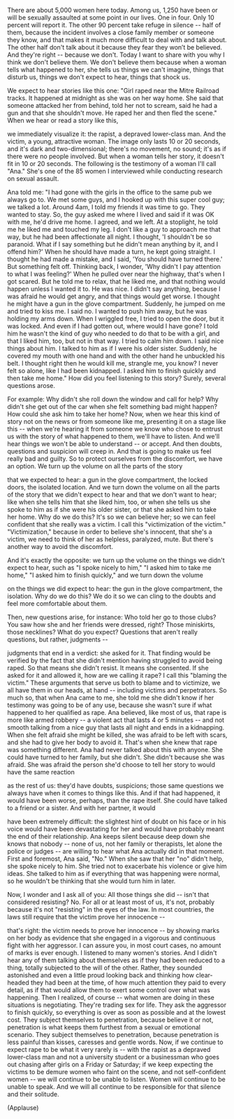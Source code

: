 
There are about 5,000 women here today.
Among us, 1,250 have been
or will be sexually assaulted
at some point in our lives.
One in four.
Only 10 percent will report it.
The other 90 percent
take refuge in silence --
half of them, because the incident
involves a close family member
or someone they know,
and that makes it much more difficult
to deal with and talk about.
The other half don&#39;t talk about it
because they fear they won’t be believed.
And they&#39;re right -- because we don&#39;t.
Today I want to share with you
why I think we don&#39;t believe them.
We don&#39;t believe them because when
a woman tells what happened to her,
she tells us things we can&#39;t imagine,
things that disturb us,
things we don&#39;t expect to hear,
things that shock us.

We expect to hear stories like this one:
&quot;Girl raped near
the Mitre Railroad tracks.
It happened at midnight
as she was on her way home.
She said that someone
attacked her from behind,
told her not to scream, said he had a gun
and that she shouldn&#39;t move.
He raped her and then fled the scene.&quot;
When we hear or read a story like this,

we immediately visualize it:
the rapist, a depraved lower-class man.
And the victim, a young, attractive woman.
The image only lasts 10 or 20 seconds,
and it&#39;s dark and two-dimensional;
there&#39;s no movement, no sound;
it&#39;s as if there were no people involved.
But when a woman tells her story,
it doesn&#39;t fit in 10 or 20 seconds.
The following is the testimony
of a woman I&#39;ll call &quot;Ana.&quot;
She&#39;s one of the 85 women I interviewed
while conducting research
on sexual assault.

Ana told me:
&quot;I had gone with the girls in the office
to the same pub we always go to.
We met some guys,
and I hooked up with this super
cool guy; we talked a lot.
Around 4am, I told my friends
it was time to go.
They wanted to stay.
So, the guy asked me where I lived
and said if it was OK with me,
he&#39;d drive me home.
I agreed, and we left.
At a stoplight, he told me
he liked me and touched my leg.
I don&#39;t like a guy
to approach me that way,
but he had been affectionate all night.
I thought, &#39;I shouldn&#39;t be so paranoid.
What if I say something but he
didn&#39;t mean anything by it,
and I offend him?&#39;
When he should have made a turn,
he kept going straight.
I thought he had made
a mistake, and I said,
&#39;You should have turned there.&#39;
But something felt off.
Thinking back, I wonder,
&#39;Why didn&#39;t I pay attention
to what I was feeling?&#39;
When he pulled over near the highway,
that&#39;s when I got scared.
But he told me to relax, that he liked me,
and that nothing would happen
unless I wanted it to.
He was nice.
I didn&#39;t say anything,
because I was afraid he would get angry,
and that things would get worse.
I thought he might have a gun
in the glove compartment.
Suddenly, he jumped on me
and tried to kiss me.
I said no. I wanted to push him away,
but he was holding my arms down.
When I wriggled free, I tried to open
the door, but it was locked.
And even if I had gotten out,
where would I have gone?
I told him he wasn&#39;t the kind of guy
who needed to do that to be with a girl,
and that I liked him, too,
but not in that way.
I tried to calm him down.
I said nice things about him.
I talked to him as if
I were his older sister.
Suddenly, he covered
my mouth with one hand
and with the other hand
he unbuckled his belt.
I thought right then he would kill me,
strangle me, you know?
I never felt so alone,
like I had been kidnapped.
I asked him to finish quickly
and then take me home.&quot;
How did you feel listening to this story?
Surely, several questions arose.

For example: Why didn&#39;t she roll down
the window and call for help?
Why didn&#39;t she get out of the car
when she felt something bad might happen?
How could she ask him to take her home?
Now, when we hear this kind
of story not on the news
or from someone like me,
presenting it on a stage like this --
when we&#39;re hearing it from someone we know
who chose to entrust us
with the story of what happened to them,
we&#39;ll have to listen.
And we&#39;ll hear things
we won&#39;t be able to understand --
or accept.
And then doubts, questions
and suspicion will creep in.
And that is going to make us feel
really bad and guilty.
So to protect ourselves
from the discomfort, we have an option.
We turn up the volume
on all the parts of the story

that we expected to hear:
a gun in the glove compartment,
the locked doors, the isolated location.
And we turn down the volume
on all the parts of the story
that we didn&#39;t expect to hear
and that we don&#39;t want to hear;
like when she tells him
that she liked him, too,
or when she tells us she spoke to him
as if she were his older sister,
or that she asked him to take her home.
Why do we do this?
It&#39;s so we can believe her;
so we can feel confident
that she really was a victim.
I call this &quot;victimization of the victim.&quot;
&quot;Victimization,&quot; because in order
to believe she&#39;s innocent,
that she&#39;s a victim,
we need to think of her
as helpless, paralyzed, mute.
But there&#39;s another way
to avoid the discomfort.

And it&#39;s exactly the opposite:
we turn up the volume on the things
we didn&#39;t expect to hear,
such as &quot;I spoke nicely to him,&quot;
&quot;I asked him to take me home,&quot;
&quot;I asked him to finish quickly,&quot;
and we turn down the volume

on the things we did expect to hear:
the gun in the glove compartment,
the isolation.
Why do we do this?
We do it so we can cling to the doubts
and feel more comfortable about them.

Then, new questions arise, for instance:
Who told her go to those clubs?
You saw how she and her friends
were dressed, right?
Those miniskirts, those necklines?
What do you expect?
Questions that aren&#39;t really questions,
but rather, judgments --

judgments that end in a verdict:
she asked for it.
That finding would be verified by the fact
that she didn&#39;t mention having
struggled to avoid being raped.
So that means she didn&#39;t resist.
It means she consented.
If she asked for it and allowed it,
how are we calling it rape?
I call this &quot;blaming the victim.&quot;
These arguments that serve us
both to blame and to victimize,
we all have them in our heads, at hand --
including victims and perpetrators.
So much so, that when Ana came to me,
she told me she didn&#39;t know
if her testimony was going
to be of any use,
because she wasn&#39;t sure
if what happened to her qualified as rape.
Ana believed, like most of us,
that rape is more like armed robbery --
a violent act that lasts 4 or 5 minutes --
and not smooth talking from a nice guy
that lasts all night and ends
in a kidnapping.
When she felt afraid she might be killed,
she was afraid to be left with scars,
and she had to give her body to avoid it.
That&#39;s when she knew that rape
was something different.
Ana had never talked
about this with anyone.
She could have turned to her family,
but she didn&#39;t.
She didn&#39;t because she was afraid.
She was afraid the person
she&#39;d choose to tell her story to
would have the same reaction

as the rest of us:
they&#39;d have doubts, suspicions;
those same questions we always have
when it comes to things like this.
And if that had happened,
it would have been worse, perhaps,
than the rape itself.
She could have talked
to a friend or a sister.
And with her partner, it would

have been extremely difficult:
the slightest hint of doubt
on his face or in his voice
would have been devastating for her
and would have probably meant
the end of their relationship.
Ana keeps silent
because deep down she knows
that nobody -- none of us,
not her family or therapists,
let alone the police or judges --
are willing to hear what Ana
actually did in that moment.
First and foremost, Ana said, &quot;No.&quot;
When she saw that her &quot;no&quot; didn&#39;t help,
she spoke nicely to him.
She tried not to exacerbate his violence
or give him ideas.
She talked to him as if everything
that was happening were normal,
so he wouldn&#39;t be thinking
that she would turn him in later.

Now, I wonder and I ask all of you:
All those things she did --
isn&#39;t that considered resisting?
No.
For all or at least most of us, it&#39;s not,
probably because it&#39;s not &quot;resisting&quot;
in the eyes of the law.
In most countries,
the laws still require
that the victim prove her innocence --

that&#39;s right: the victim needs
to prove her innocence --
by showing marks on her body
as evidence that she engaged
in a vigorous and continuous fight
with her aggressor.
I can assure you, in most court cases,
no amount of marks is ever enough.
I listened to many women&#39;s stories.
And I didn&#39;t hear any of them
talking about themselves
as if they had been reduced to a thing,
totally subjected
to the will of the other.
Rather, they sounded astonished
and even a little proud
looking back
and thinking how clear-headed
they had been at the time,
of how much attention
they paid to every detail,
as if that would allow them to exert
some control over what was happening.
Then I realized,
of course --
what women are doing in these situations
is negotiating.
They&#39;re trading sex for life.
They ask the aggressor to finish quickly,
so everything is over as soon as possible
and at the lowest cost.
They subject themselves to penetration,
because believe it or not,
penetration is what keeps them furthest
from a sexual or emotional scenario.
They subject themselves to penetration,
because penetration is less painful
than kisses, caresses and gentle words.
Now, if we continue to expect
rape to be what it very rarely is --
with the rapist as a depraved
lower-class man
and not a university student
or a businessman
who goes out chasing after girls
on a Friday or Saturday;
if we keep expecting
the victims to be demure women
who faint on the scene,
and not self-confident women --
we will continue to be unable to listen.
Women will continue to be unable to speak.
And we will all continue to be responsible
for that silence
and their solitude.

(Applause)

